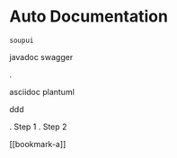 # Auto Documentation


`soupui`

javadoc
swagger

.

asciidoc
plantuml



ddd


 . Step 1
 . Step 2







[[bookmark-a]]









